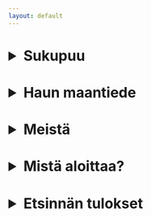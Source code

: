 ```yaml
---
layout: default
---
```


<h1><details>
<summary>Sukupuu</summary>
<h5><p>Sukupuu - tarkka katsaus oman suvun historiasta. Muisto esivanhemmista.</p>

<p>Me kaikki haluamme elämämme jossakin vaiheessa tietää enemmän omista esivanhemmistamme. Keitä he olivat, missä ja milloin asuivat, mitä tekivät, mihin uskoivat ja ketä rakastivat. Omista muistoistamme, vanhempiemme tarinoista, suvun legendoista ja nykypäivään säilyneistä päiväkirjoista saamme irtonaista tietoa esivanhempiemme elämästä. Mikä herättää meissä tarpeen tietää heidän - ja sitä kautta meidän omastamme - menneisyydestä?</p>

<p>Mahdollisesti kyse on siitä, että olemme tavallaan heidän elämänsä jatkajia, ja näin ollen jos tiedämme heistä enemmän, ymmärrämme paremmin myös itsemme, tavoitteemme ja motiivimme. Kaikkina aikoina ihmiset ovat harrastaneet historian tutkimista, ja oppivat ihmisistä, jotka eivät välttämättä liittyneet heihin itseensä millään tavalla. Meillä taas on mahdollisuus tutustua oman sukumme historiaan; saada tietää miten elivät he, joista kuulimme meidän vanhempien ja isovanhempien kertovan tai jopa he joista kukaan elävä ei enää muista mitään. Mitä ihmisestä jää jäljelle, kun hän poistuu keskuudestamme? Vain muisto, jota aikalaisensa ja jälkeläisensä säilyttävät. Viiva synnyin- ja kuolinpäivän välillä on juuri se jälki, jonka ihminen jättää historiaan, ja vain meistä on kiinni, paljonko tuo viiva voi kertoa ihmisestä.</p>

<p>Tietovallankumous on mahdollistanut pääsyn sellaisiin lähteisiin, joiden paikallistaminen oli ennen joko hyvin hankalaa tai täysin mahdotonta, sillä oli epäselvää, missä ja mitä on voinut säilyä. Monet uskovat, että jos he eivät tiedä mitään sukunsa historiasta, tilannetta ei voi enää korjata - aikaa on kulunut paljon eikä ole enää ketään, joka voisi kertoa menneistä päivistä. Kokemus kuitenkin osoittaa, että jokainen ihminen jättää itsestään jälkiä, joita tutkimalla voimme oppia yllättävän paljon hänen elämästään. Teille tarjoutuu nyt mahdollisuus rakentaa sukunne aikajana uudelleen sekä tuntea ylpeyttä sukunne merkkihenkilöiden saavutuksista. Pääsette mahdollisesti kauhistelemaan ja tuomitsemaan isoisovanhempienne virheitä tai ihailemaan elämiensä romanttisimpia hetkiä. Saatte tietää, keitä he olivat: aatelisia vai pappeja, talonpoikia, kaupunkilaisia vai kauppiaita. Teidän esi-isännehän olivat älykkäämpiä, vahvempia ja onnekkaampia kuin monet aikalaisensa – he jättivät jälkeensä jälkeläisiä, jotka muistavat heitä. Oman suvun historian tutkiminen on kuin mukaansatempaava interaktiivinen dekkari, jota autamme teitä mielellämme kirjoittamaan…</p>
</h5>
</details>
</h1>

<h1><details>
<summary>Haun maantiede</summary>
<h5><p>Itämeren alueelta lähtöisin olevien etsiminen Luoteis-Venäjän arkistoista.</p>

<p>Usean vuosisadan ajan Venäjän Keisarikunnassa oli töissä muista maista lähtöisin olevia ihmisiä. Toiset tulivat valtion kutsumana väliaikaisesti armeijan, laivaston tai siviilivirastojen palvelukseen. Toiset taas tulivat etsimään parempaa elämää ja jäivät lopulta asumaan, heistä tuli professoreita, opettajia, lääkäreitä, he perustivat perheitä ja yhdistivät tulevaisuutensa uuteen kotimaahansa.</p>

<p>300 vuoden ajan Venäjällä on asunut useita maahanmuuttajayhdyskuntia: saksalaiset, ruotsalaiset, suomalaiset, puolalaiset, latvialaiset, virolaiset sekä monet muut kerääntyivät silloisen pääkaupungin, uusia ihmisiä kipeästi tarvitsevan Pietarin ympäristöön. Jos heidän keskuudestaan löytyy teidänkin esivanhempianne, on varsin todennäköistä, että voimme jäljittää heidän elämänsä teitä varten. Valtion, kuntien, virastojen, yliopistojen, kirkkojen, armeijan ja laivaston arkistoihin on jäänyt valtava määrä tietoa.</p>

<p>Valitettavasti menneen vuosisadan järkytykset ovat saaneet aikaan valtavan tuhon Venäjän arkistoissa. Kolmen vallankumouksen ja kahden tuhoisan sodan seurauksena moni arkisto oli joko osittain tai täysin tuhoutunut. Jäljellä oleva tieto on hyvin sirpaloitunutta, huonosti järjestettyä, sitä ei suurelta osin ole digitoitu. Tämä kaikki vaikeuttaa tiedonhakua merkittävästi.</p>

<p>Me tarjoamme teille tämän tiedon haku- ja systematisointipalvelua teille parhaiten sopivassa muodossa.</p>
</h5>
</details>
</h1>

<h1><details>
<summary>Meistä</summary>
<h5><p>“Stemma” -yhteisö: keitä olemme ja mitä teemme.</p>

<p>“Stemma” on kokeneiden tutkijoiden ryhmä, olemme monien vuosien ajan tutkineet ammattimaisesti arkistoja ja tehneet sukututkimuksia. Kokemuksemme arkistotyöstä ja löytyneen tiedon analysointimenetelmämme mahdollistavat sen, että valmistamme teitä varten sukunne historian mahdollisimman tarkan kuvauksen. Emme rajoita tutkimuksiamme vain kuivien päivämäärien ja tärkeimpien tapahtumien etsimiseen, vaan yritämme löytää mahdollisimman monipuolista tietoa sukulaisistanne: tutkimme talonkirjoja, pankkien laina- ja sijoitusasiakirjoja, tuomioistuinten päätöksiä, sairaskertomuksia, omaisuustodistuksia, opiskelutodistuksia, asiakirjoja armeijasta, kauppiaskiltoista sekä käsityöläisyhdistyksistä. Kun yhdistämme tiedot kaikista mahdollisista lähteistä, saamme ihmisen elämästä tarkan kuvan ja pystymme “elvyttämään” hänen muistonsa.</p>
</h5>
</details>
</h1>

<h1><details>
<summary>Mistä aloittaa?</summary>
<h5><p>Kuinka pääsen alkuun?</p>

<p>Jos tiedätte, että sukulaisenne ovat syntyneet tai asuneet Luoteis-Venäjällä ja olette kiinnostuneet tietämään heistä lisää, lähettäkää meille sähköpostiin viesti, jossa kerrotte kaiken, mitä jo tiedätte teitä kiinnostavista henkilöistä. Voitte myös täyttää kyselylomakkeen Internet-sivuillamme. Näiden tietojen perusteella suoritamme arkistoetsintöjemme ensimmäisen vaiheen, analysoimme löytämämme tiedon, kartoitamme jatkotoimenpiteitä ja jatkoetsintöjä, riippuen arkistojen sisällöstä ja kunnosta.</p>

<p>Tämän jälkeen voitte valita teille parhaiten sopivan yhteistyömuodon:</p>

<p>Etsimme teitä varten kaiken mahdollisen tiedon sukulaisistanne, analysoimme ja systematisoimme sen, jotta saisitte tarvitsemanne lopputuloksen teille parhaiten sopivassa muodossa. Tässä tapauksessa otamme vastuun arkistotyöstä, olemme yhteyksissä arkistoihin sekä muihin valtion ja virastojen tahoihin, teemme virallisia kyselyjä, käymme kirjeenvaihtoa sekä analysoimme saatua tietoa. Te saatte yksityiskohtaisen raportin tutkituista tiedoista, kaiken informaation sekä lähdeluettelon, jonka avulla löydätte alkuperäiset asiakirjat arkistoista.</p>

<p>Jatkatte tästä eteenpäin itsenäisesti. Me välitämme teille yhteystiedot niistä arkistoista, joista löytyy teitä kiinnostavaa tietoa. Konsultoimme ja neuvomme teitä tarvittaessa yhteydenpidosta arkistotahoihin.</p>
</h5>
</details>
</h1>

<h1><details>
<summary>Etsinnän tulokset</summary>
<h5>
<p>Riippuen arkistojen kunnosta ja niiden avoimuudesta saatte avaintietoa esivanhempienne elämästä, kuten syntymäpäivän, hääpäivän, tietoa perheenjäsenistä, lasten syntymäajat, kuolinpäivän sekä hautauspaikan ja -ajankohdan. Mikäli arkistot ovat säilyneet hyvin, on mahdollista muodostaa yksityiskohtainen kuvaus henkilön elämästä: missä hän opiskeli ja oli töissä, mitä hän omisti, mitä palkintoja tai tuomioita hän sai, oliko hänellä pankkilainaa ja miten hän järjesti läheistensä elämää. Etsinnän yhteydessä löytyneet tiedot henkilön vanhemmista auttavat teitä jatkamaan halutessanne sukututkimustanne myös syvemmälle menneisyyteen.</p>

<p>Voitte valita teille parhaiten sopivan vaihtoehdon tulosten esittämismuodosta:
<ul>
<li> Lyhyt selostus faktoista, joista jokainen sisältää viittauksen alkuperäisiin lähteisiin arkistoissa</li>
<li> Esseemuotoinen kuvaus kaikesta löytyneestä tiedosta, sisältää myös kommentit ja historiatiedot, sekä viittaukset alkuperäisiin lähteisiin arkistoissa</li>
<li> Esseemuotoinen kuvaus kaikesta löytyneestä tiedosta, sisältää myös kommentit ja historiatiedot, viittaukset alkuperäisiin lähteisiin arkistoissa sekä lähteiden valokuvakopiot</li>
</ul>
</p>
</h5>
</details>
</h1>

